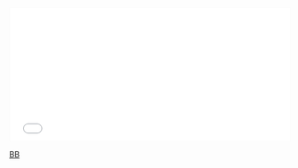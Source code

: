 <iframe src="menuframe.html" style="border:1px solid #fbfbfb;height:240px;width:100%"></iframe>

<a href="https://github.com/willalvin/ativos-biologicos/blob/main/_posts/arquivos/localdeprovaBB.pdf?raw=true" title="BB">BB</a>
